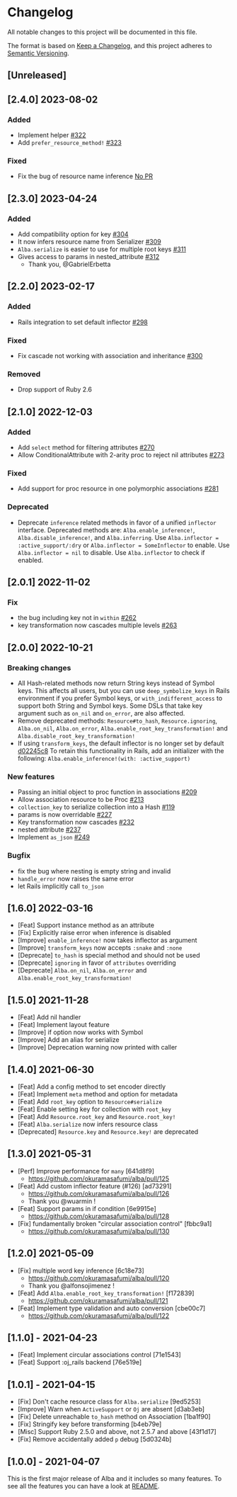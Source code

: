 # Changelog
All notable changes to this project will be documented in this file.

The format is based on [Keep a Changelog](https://keepachangelog.com/en/1.0.0/),
and this project adheres to [Semantic Versioning](https://semver.org/spec/v2.0.0.html).

## [Unreleased]

## [2.4.0] 2023-08-02

### Added

- Implement helper [#322](https://github.com/okuramasafumi/alba/pull/322)
- Add `prefer_resource_method!` [#323](https://github.com/okuramasafumi/alba/pull/323)

### Fixed

- Fix the bug of resource name inference [No PR](https://github.com/okuramasafumi/alba/commit/dab7091efa4a76ce9e538e08efa7349c296a705c)

## [2.3.0] 2023-04-24

### Added

- Add compatibility option for key [#304](https://github.com/okuramasafumi/alba/pull/304)
- It now infers resource name from Serializer [#309](https://github.com/okuramasafumi/alba/pull/309)
- `Alba.serialize` is easier to use for multiple root keys [#311](https://github.com/okuramasafumi/alba/pull/311)
- Gives access to params in nested_attribute [#312](https://github.com/okuramasafumi/alba/pull/312)
  - Thank you, @GabrielErbetta

## [2.2.0] 2023-02-17

### Added

- Rails integration to set default inflector [#298](https://github.com/okuramasafumi/alba/pull/298)

### Fixed

- Fix cascade not working with association and inheritance [#300](https://github.com/okuramasafumi/alba/pull/300)

### Removed

- Drop support of Ruby 2.6

## [2.1.0] 2022-12-03

### Added

- Add `select` method for filtering attributes [#270](https://github.com/okuramasafumi/alba/pull/270)
- Allow ConditionalAttribute with 2-arity proc to reject nil attributes [#273](https://github.com/okuramasafumi/alba/pull/273)

### Fixed

- Add support for proc resource in one polymorphic associations [#281](https://github.com/okuramasafumi/alba/pull/281)

### Deprecated

- Deprecate `inference` related methods in favor of a unified `inflector` interface.
  Deprecated methods are: `Alba.enable_inference!`, `Alba.disable_inference!`, and `Alba.inferring`.
  Use `Alba.inflector = :active_support/:dry` or `Alba.inflector = SomeInflector` to enable.
  Use `Alba.inflector = nil` to disable.
  Use `Alba.inflector` to check if enabled.

## [2.0.1] 2022-11-02

### Fix

- the bug including key not in `within` [#262](https://github.com/okuramasafumi/alba/pull/262)
- key transformation now cascades multiple levels [#263](https://github.com/okuramasafumi/alba/pull/263)

## [2.0.0] 2022-10-21

### Breaking changes

- All Hash-related methods now return String keys instead of Symbol keys.
    This affects all users, but you can use `deep_symbolize_keys` in Rails environment if you prefer Symbol keys, or `with_indifferent_access` to support both String and Symbol keys.
    Some DSLs that take key argument such as `on_nil` and `on_error`, are also affected.
- Remove deprecated methods: `Resource#to_hash`, `Resource.ignoring`, `Alba.on_nil`, `Alba.on_error`, `Alba.enable_root_key_transformation!` and `Alba.disable_root_key_transformation!`
- If using `transform_keys`, the default inflector is no longer set by default [d02245c8](https://github.com/okuramasafumi/alba/commit/d02245c87e9df303cb20e354a81e5457ea460bdd#diff-ecd8c835d2390b8cb89e7ff75e599f0c15cdbe18c30981d6090f4a515566686f)
    To retain this functionality in Rails, add an initializer with the following:
    `Alba.enable_inference!(with: :active_support)`

### New features

- Passing an initial object to proc function in associations [#209](https://github.com/okuramasafumi/alba/pull/209)
- Allow association resource to be Proc [#213](https://github.com/okuramasafumi/alba/pull/213)
- `collection_key` to serialize collection into a Hash [#119](https://github.com/okuramasafumi/alba/pull/119)
- params is now overridable [#227](https://github.com/okuramasafumi/alba/pull/227)
- Key transformation now cascades [#232](https://github.com/okuramasafumi/alba/pull/232)
- nested attribute [#237](https://github.com/okuramasafumi/alba/pull/237)
- Implement `as_json` [#249](https://github.com/okuramasafumi/alba/pull/249)

### Bugfix

- fix the bug where nesting is empty string and invalid
- `handle_error` now raises the same error
- let Rails implicitly call `to_json`

## [1.6.0] 2022-03-16

- [Feat] Support instance method as an attribute
- [Fix] Explicitly raise error when inference is disabled
- [Improve] `enable_inference!` now takes inflector as argument
- [Improve] `transform_keys` now accepts `:snake` and `:none`
- [Deprecate] `to_hash` is special method and should not be used
- [Deprecate] `ignoring` in favor of `attributes` overriding
- [Deprecate] `Alba.on_nil`, `Alba.on_error` and `Alba.enable_root_key_transformation!`

## [1.5.0] 2021-11-28

- [Feat] Add nil handler
- [Feat] Implement layout feature
- [Improve] if option now works with Symbol
- [Improve] Add an alias for serialize
- [Improve] Deprecation warning now printed with caller

## [1.4.0] 2021-06-30

- [Feat] Add a config method to set encoder directly
- [Feat] Implement `meta` method and option for metadata
- [Feat] Add `root_key` option to `Resource#serialize`
- [Feat] Enable setting key for collection with `root_key`
- [Feat] Add `Resource.root_key` and `Resource.root_key!`
- [Feat] `Alba.serialize` now infers resource class
- [Deprecated] `Resource.key` and `Resource.key!` are deprecated

## [1.3.0] 2021-05-31

- [Perf] Improve performance for `many` [641d8f9]
  - https://github.com/okuramasafumi/alba/pull/125
- [Feat] Add custom inflector feature (#126) [ad73291]
  - https://github.com/okuramasafumi/alba/pull/126
  - Thank you @wuarmin !
- [Feat] Support params in if condition [6e9915e]
  - https://github.com/okuramasafumi/alba/pull/128
- [Fix] fundamentally broken "circular association control" [fbbc9a1]
  - https://github.com/okuramasafumi/alba/pull/130

## [1.2.0] 2021-05-09

- [Fix] multiple word key inference [6c18e73]
  - https://github.com/okuramasafumi/alba/pull/120
  - Thank you @alfonsojimenez !
- [Feat] Add `Alba.enable_root_key_transformation!` [f172839]
  - https://github.com/okuramasafumi/alba/pull/121
- [Feat] Implement type validation and auto conversion [cbe00c7]
  - https://github.com/okuramasafumi/alba/pull/122

## [1.1.0] - 2021-04-23

- [Feat] Implement circular associations control [71e1543]
- [Feat] Support :oj_rails backend [76e519e]

## [1.0.1] - 2021-04-15

- [Fix] Don't cache resource class for `Alba.serialize` [9ed5253]
- [Improve] Warn when `ActiveSupport` or `Oj` are absent [d3ab3eb]
- [Fix] Delete unreachable `to_hash` method on Association [1ba1f90]
- [Fix] Stringify key before transforming [b4eb79e]
- [Misc] Support Ruby 2.5.0 and above, not 2.5.7 and above [43f1d17]
- [Fix] Remove accidentally added `p` debug [5d0324b]

## [1.0.0] - 2021-04-07

This is the first major release of Alba and it includes so many features. To see all the features you can have a look at [README](https://github.com/okuramasafumi/alba/blob/master/README.md#features).
